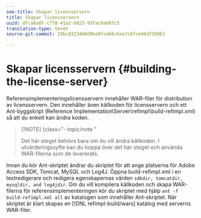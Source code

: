 ```yaml
---
seo-title: Skapar licensservern
title: Skapar licensservern
uuid: d7ca8a8f-c778-41a2-b823-93fac9ab07c5
translation-type: tm+mt
source-git-commit: 29bc8323460d9be0fce66cbea7c6fce46df20d61

---
```



# Skapar licensservern {#building-the-license-server}

Referensimplementeringslicensservern innehåller WAR-filer för distribution av licensservern. Den innehåller även källkoden för licensservern och ett Ant-byggskript (Reference Implementation\Server\refimpl\build-refimpl.xml) så att du enkelt kan ändra koden.

>[!NOTE] {class=&quot;- topic/note &quot;
>
>Det här steget behövs bara om du vill ändra källkoden. I utvärderingssyfte kan du hoppa över det här steget och använda WAR-filerna som de levererats.

Innan du kör Ant-skriptet ändrar du skriptet för att ange platserna för Adobe Access SDK, Tomcat, MySQL och Log4J. Öppna build-refimpl.xml i en textredigerare och redigera egenskapernas värden `sdkdir, tomcatdir, mysqldir, and log4jdir`. Om du vill kompilera källkoden och skapa WAR-filerna för referensimplementeringen kör du skriptet med hjälp `ant -f build-refimpl.xml all` av katalogen som innehåller Ant-skriptet. När skriptet är klart skapas en [!DNL refimpl-build/wars] katalog med serverns WAR-filer.
